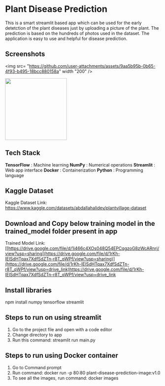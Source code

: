 # Plant Disease Prediction

This is a smart streamlit based app which can be used for the early detetction of the plant diseases just by uploading a picture of the plant. The prediction is based on the hundreds of photos used in the dataset. The application is easy to use and helpful for disease prediction.

## Screenshots
<img src= "https://github.com/user-attachments/assets/9aa5b95b-0b65-4f93-b495-18bcc880158a" width "200" />

<img src="https://[user-images.githubusercontent.com/link-to-your-image.png](https://github.com/user-attachments/assets/984541b0-1985-4a6d-bf63-e77d98dcbd90)" width="200" />

## Tech Stack


**TensorFlow** : Machine learning
**NumPy** : Numerical operations
**Streamlit** : Web app interface
**Docker** : Containerization
**Python** : Programming language



## Kaggle Dataset
Kaggle Dataset Link: https://www.kaggle.com/datasets/abdallahalidev/plantvillage-dataset

## Download and Copy below training model in the trained_model folder present in app
Trained Model Link: [[https://drive.google.com/file/d/1i466c4XOs048Q54EPCqgzoG8zWcARnrj/view?usp=sharing](https://drive.google.com/file/d/1rKh-IElSdHTqax7XdfSdZTn-r8T_qWPf/view?usp=sharing)](https://drive.google.com/file/d/1rKh-IElSdHTqax7XdfSdZTn-r8T_qWPf/view?usp=drive_link)https://drive.google.com/file/d/1rKh-IElSdHTqax7XdfSdZTn-r8T_qWPf/view?usp=drive_link

## Install libraries
npm install numpy tensorflow streamlit

## Steps to run on using streamlit
1) Go to the project file and open with a code editor
2) Change directory to app
3) Run this command: streamlit run main.py

## Steps to run using Docker container
1) Go to Command prompt
2) Run command: docker run -p 80:80 plant-disease-prediction-image:v1.0
3) To see all the images, run command: docker images
